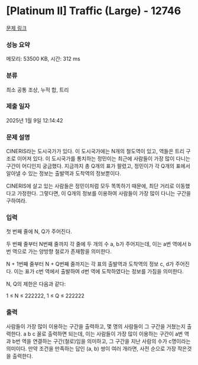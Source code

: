 # [Platinum II] Traffic (Large) - 12746 

[문제 링크](https://www.acmicpc.net/problem/12746) 

### 성능 요약

메모리: 53500 KB, 시간: 312 ms

### 분류

최소 공통 조상, 누적 합, 트리

### 제출 일자

2025년 1월 9일 12:14:42

### 문제 설명

<p>CINERIS라는 도시국가가 있다. 이 도시국가에는 N개의 철도역이 있고, 역들은 트리 구조로 이어져 있다. 이 도시국가를 통치하는 정민이는 최근에 사람들이 가장 많이 다니는 구간이 어디인지 궁금했다. 지금까지 총 Q개의 표가 팔렸고, 정민이가 각 Q개의 표에서 알아낼 수 있는 정보는 출발역과 도착역의 정보뿐이다.</p>

<p>CINERIS에 살고 있는 사람들은 정민이처럼 모두 똑똑하기 때문에, 최단 거리로 이동했다고 가정한다. 그렇다면, 이 Q개의 정보를 이용하여 사람들이 가장 많이 다니는 구간을 구하여라.</p>

### 입력 

 <p>첫 번째 줄에 N, Q가 주어진다.</p>

<p>두 번째 줄부터 N번째 줄까지 각 줄에 두 개의 수 a, b가 주어지는데, 이는 a번 역에서 b번 역으로 가는 양방향 철로가 존재함을 의미한다.</p>

<p>N + 1번째 줄부터 N + Q번째 줄까지는 각 표의 출발역과 도착역의 정보 c, d가 주어진다. 이는 표가 c번 역에서 출발하여 d번 역에 도착하였다는 정보를 가짐을 의미한다.</p>

<p>N, Q의 제한은 다음과 같다:</p>

<p>1 ≤ N ≤ 222222, 1 ≤ Q ≤ 222222</p>

### 출력 

 <p>사람들이 가장 많이 이용하는 구간을 출력하고, 몇 명의 사람들이 그 구간을 거쳤는지 출력한다. a b c 꼴로 출력하면 되는데, 이는 사람들이 가장 많이 이용하는 구간이 a번 역과 b번 역을 연결하는 구간(철로)임을 의미하고, 그 구간을 지난 사람의 수가 c명이라는 의미이다. 만약 조건을 만족하는 답인 (a, b) 쌍이 여러 개라면, 사전 순으로 가장 작은것을 출력한다.</p>

